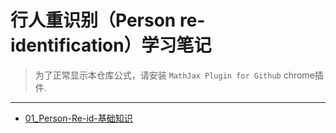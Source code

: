 # 行人重识别（Person re-identification）学习笔记

> 为了正常显示本仓库公式，请安装 ```MathJax Plugin for Github``` chrome插件.

---

* [01_Person-Re-id-基础知识](./01_Person-Re-id.md)
